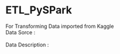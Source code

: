 # ETL_PySPark
For Transforming Data imported from Kaggle <br> Data Sorce : </br>
<br> Data Description : </br>

